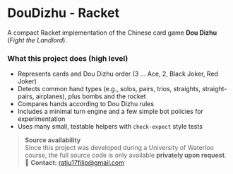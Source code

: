 # DouDizhu - Racket

A compact Racket implementation of the Chinese card game **Dou Dizhu** (*Fight the Landlord*).

### What this project does (high level)
- Represents cards and Dou Dizhu order (3 … Ace, 2, Black Joker, Red Joker)
- Detects common hand types (e.g., solos, pairs, trios, straights, straight-pairs, airplanes), plus bombs and the rocket
- Compares hands according to Dou Dizhu rules
- Includes a minimal turn engine and a few simple bot policies for experimentation
- Uses many small, testable helpers with `check-expect` style tests

> **Source availability**  
> Since this project was developed during a University of Waterloo course, the full source code is only available **privately upon request**.  
> 📩 **Contact:** ratiu17filip@gmail.com
